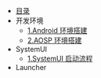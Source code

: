 - [目录](./README.md)
- 开发环境
  - [1.Android 环境搭建](./开发环境/1.Android环境搭建.md)
  - [2.AOSP 环境搭建](./开发环境/2.AOSP环境搭建.md)
- SystemUI
  - [1.SystemUI 启动流程](./SystemUI/1.SystemUI启动流程.md)
- Launcher
